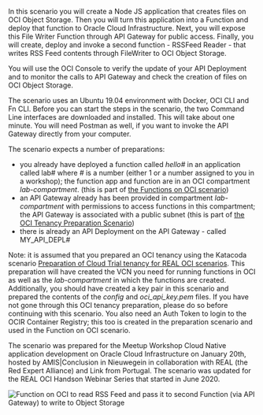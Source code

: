 In this scenario you will create a Node JS application that creates files on OCI Object Storage. Then you will turn this application into a Function and deploy that function to Oracle Cloud Infrastructure. Next, you will expose this File Writer Function through API Gateway for public access. Finally, you will create, deploy and invoke a second function - RSSFeed Reader - that writes RSS Feed contents through FileWriter to OCI Object Storage. 

You will use the OCI Console to verify the update of your API Deployment and to monitor the calls to API Gateway and check the creation of files on OCI Object Storage.

The scenario uses an Ubuntu 19.04 environment with Docker, OCI CLI and Fn CLI. Before you can start the steps in the scenario, the two Command Line interfaces are downloaded and installed. This will take about one minute. You will need Postman as well, if you want to invoke the API Gateway directly from your computer.

The scenario expects a number of preparations:
* you already have deployed a function called *hello#* in an application called lab# where # is a number (either 1 or a number assigned to you in a workshop); the function app and function are in an OCI compartment *lab-compartment*. (this is part of [the Functions on OCI scenario](https://katacoda.com/redexpertalliance/courses/oci-course/functions-on-oci))
* an API Gateway already has been provided in compartment *lab-compartment* with permissions to access functions in this compartment; the API Gateway is associated with a public subnet (this is part of [the OCI Tenancy Preparation Scenario](https://katacoda.com/redexpertalliance/courses/oci-course/oci-lab-preparation-cloud-trial))
* there is already an API Deployment on the API Gateway - called MY_API_DEPL#

Note: it is assumed that you prepared an OCI tenancy using the Katacoda scenario [Preparation of Cloud Trial tenancy for REAL OCI scenarios](https://katacoda.com/redexpertalliance/courses/oci-course/oci-lab-preparation-cloud-trial). This preparation will have created the VCN you need for running functions in OCI as well as the *lab-compartment* in which the functions are created. Additionally, you should have created a key pair in this scenario and prepared the contents of the *config* and  *oci_api_key.pem* files. If you have not gone through this OCI tenancy preparation, please do so before continuing with this scenario. You also need an Auth Token to login to the OCIR Container Registry; this too is created in the preparation scenario and used in the Function on OCI scenario.

The scenario was prepared for the Meetup Workshop Cloud Native application development on Oracle Cloud Infrastructure on January 20th, hosted by AMIS|Conclusion in Nieuwegein in collaboration with REAL (the Red Expert Alliance) and Link from Portugal. The scenario was updated for the REAL OCI Handson Webinar Series that started in June 2020.

![Function on OCI to read RSS Feed and pass it to second Function (via API Gateway) to write to Object Storage](/lucasjellema/scenarios/oci-functions-objects-apigateway/assets/oci-rssfeeder.jpg)
